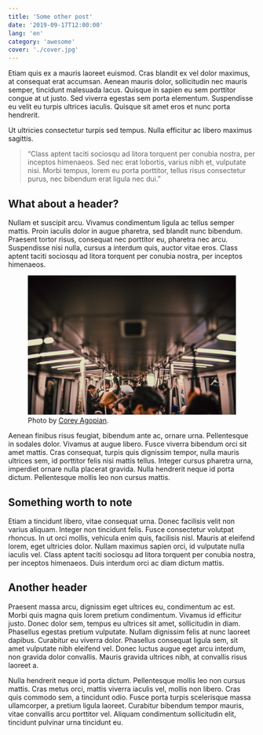 ```yaml
---
title: 'Some other post'
date: '2019-09-17T12:00:00'
lang: 'en'
category: 'awesome'
cover: './cover.jpg'
---
```


Etiam quis ex a mauris laoreet euismod. Cras blandit ex vel dolor maximus, at consequat erat accumsan. Aenean mauris dolor, sollicitudin nec mauris semper, tincidunt malesuada lacus. Quisque in sapien eu sem porttitor congue at ut justo. Sed viverra egestas sem porta elementum. Suspendisse eu velit eu turpis ultrices iaculis. Quisque sit amet eros et nunc porta hendrerit.

Ut ultricies consectetur turpis sed tempus. Nulla efficitur ac libero maximus sagittis.

> “Class aptent taciti sociosqu ad litora torquent per conubia nostra, per inceptos himenaeos. Sed nec erat lobortis, varius nibh et, vulputate nisi. Morbi tempus, lorem eu porta porttitor, tellus risus consectetur purus, nec bibendum erat ligula nec dui.”

## What about a header?

Nullam et suscipit arcu. Vivamus condimentum ligula ac tellus semper mattis. Proin iaculis dolor in augue pharetra, sed blandit nunc bibendum. Praesent tortor risus, consequat nec porttitor eu, pharetra nec arcu. Suspendisse nisi nulla, cursus a interdum quis, auctor vitae eros. Class aptent taciti sociosqu ad litora torquent per conubia nostra, per inceptos himenaeos.

<figure>
  <img src="./metro.jpg" alt="Metro">
  <figcaption>
    Photo by <a href="https://unsplash.com/@corey_lyfe">Corey Agopian</a>.
  <figcaption>
</figure>

Aenean finibus risus feugiat, bibendum ante ac, ornare urna. Pellentesque in sodales dolor. Vivamus at augue libero. Fusce viverra bibendum orci sit amet mattis. Cras consequat, turpis quis dignissim tempor, nulla mauris ultrices sem, id porttitor felis nisi mattis tellus. Integer cursus pharetra urna, imperdiet ornare nulla placerat gravida. Nulla hendrerit neque id porta dictum. Pellentesque mollis leo non cursus mattis.

<div class="inset-right">

## Something worth to note

Etiam a tincidunt libero, vitae consequat urna. Donec facilisis velit non varius aliquam. Integer non tincidunt felis. Fusce consectetur volutpat rhoncus. In ut orci mollis, vehicula enim quis, facilisis nisl. Mauris at eleifend lorem, eget ultricies dolor. Nullam maximus sapien orci, id vulputate nulla iaculis vel. Class aptent taciti sociosqu ad litora torquent per conubia nostra, per inceptos himenaeos. Duis interdum orci ac diam dictum mattis.

</div>

## Another header

Praesent massa arcu, dignissim eget ultrices eu, condimentum ac est. Morbi quis magna quis lorem pretium condimentum. Vivamus id efficitur justo. Donec dolor sem, tempus eu ultrices sit amet, sollicitudin in diam. Phasellus egestas pretium vulputate. Nullam dignissim felis at nunc laoreet dapibus. Curabitur eu viverra dolor. Phasellus consequat ligula sem, sit amet vulputate nibh eleifend vel. Donec luctus augue eget arcu interdum, non gravida dolor convallis. Mauris gravida ultrices nibh, at convallis risus laoreet a.

Nulla hendrerit neque id porta dictum. Pellentesque mollis leo non cursus mattis. Cras metus orci, mattis viverra iaculis vel, mollis non libero. Cras quis commodo sem, a tincidunt odio. Fusce porta turpis scelerisque massa ullamcorper, a pretium ligula laoreet. Curabitur bibendum tempor mauris, vitae convallis arcu porttitor vel. Aliquam condimentum sollicitudin elit, tincidunt pulvinar urna tincidunt eu.
